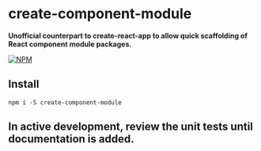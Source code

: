 # create-component-module

**Unofficial counterpart to create-react-app to allow quick scaffolding of React component module packages.**

[![NPM](https://nodei.co/npm/create-component-module.png?stars=true&downloads=true)](https://nodei.co/npm/create-component-module/)

## Install

`npm i -S create-component-module`

## In active development, review the unit tests until documentation is added.
